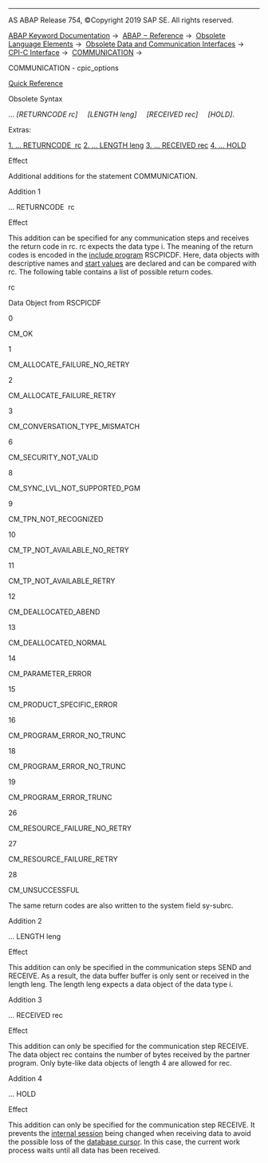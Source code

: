   

* * *

AS ABAP Release 754, ©Copyright 2019 SAP SE. All rights reserved.

[ABAP Keyword Documentation](javascript:call_link\('abenabap.htm'\)) →  [ABAP − Reference](javascript:call_link\('abenabap_reference.htm'\)) →  [Obsolete Language Elements](javascript:call_link\('abenabap_obsolete.htm'\)) →  [Obsolete Data and Communication Interfaces](javascript:call_link\('abenextern_obsolete.htm'\)) →  [CPI-C Interface](javascript:call_link\('abenabap_cpic.htm'\)) →  [COMMUNICATION](javascript:call_link\('abapcommunication.htm'\)) → 

COMMUNICATION - cpic\_options

[Quick Reference](javascript:call_link\('abapcommunication_shortref.htm'\))

Obsolete Syntax

... *\[*RETURNCODE rc*\]*
    *\[*LENGTH leng*\]*
    *\[*RECEIVED rec*\]*
    *\[*HOLD*\]*.

Extras:

[1\. ... RETURNCODE  rc](#!ABAP_ADDITION_1@1@)
[2\. ... LENGTH leng](#!ABAP_ADDITION_2@2@)
[3\. ... RECEIVED rec](#!ABAP_ADDITION_3@3@)
[4\. ... HOLD](#!ABAP_ADDITION_4@4@)

Effect

Additional additions for the statement COMMUNICATION.

Addition 1

... RETURNCODE  rc

Effect

This addition can be specified for any communication steps and receives the return code in rc. rc expects the data type i. The meaning of the return codes is encoded in the [include program](javascript:call_link\('abeninclude_program_glosry.htm'\) "Glossary Entry") RSCPICDF. Here, data objects with descriptive names and [start values](javascript:call_link\('abenstart_value_glosry.htm'\) "Glossary Entry") are declared and can be compared with rc. The following table contains a list of possible return codes.

rc

Data Object from RSCPICDF

0

CM\_OK

1

CM\_ALLOCATE\_FAILURE\_NO\_RETRY

2

CM\_ALLOCATE\_FAILURE\_RETRY

3

CM\_CONVERSATION\_TYPE\_MISMATCH

6

CM\_SECURITY\_NOT\_VALID

8

CM\_SYNC\_LVL\_NOT\_SUPPORTED\_PGM

9

CM\_TPN\_NOT\_RECOGNIZED

10

CM\_TP\_NOT\_AVAILABLE\_NO\_RETRY

11

CM\_TP\_NOT\_AVAILABLE\_RETRY

12

CM\_DEALLOCATED\_ABEND

13

CM\_DEALLOCATED\_NORMAL

14

CM\_PARAMETER\_ERROR

15

CM\_PRODUCT\_SPECIFIC\_ERROR

16

CM\_PROGRAM\_ERROR\_NO\_TRUNC

18

CM\_PROGRAM\_ERROR\_NO\_TRUNC

19

CM\_PROGRAM\_ERROR\_TRUNC

26

CM\_RESOURCE\_FAILURE\_NO\_RETRY

27

CM\_RESOURCE\_FAILURE\_RETRY

28

CM\_UNSUCCESSFUL

The same return codes are also written to the system field sy-subrc.

Addition 2

... LENGTH leng

Effect

This addition can only be specified in the communication steps SEND and RECEIVE. As a result, the data buffer buffer is only sent or received in the length leng. The length leng expects a data object of the data type i.

Addition 3

... RECEIVED rec

Effect

This addition can only be specified for the communication step RECEIVE. The data object rec contains the number of bytes received by the partner program. Only byte-like data objects of length 4 are allowed for rec.

Addition 4

... HOLD

Effect

This addition can only be specified for the communication step RECEIVE. It prevents the [internal session](javascript:call_link\('abeninternal_session_glosry.htm'\) "Glossary Entry") being changed when receiving data to avoid the possible loss of the [database cursor](javascript:call_link\('abendatabase_cursor_glosry.htm'\) "Glossary Entry"). In this case, the current work process waits until all data has been received.